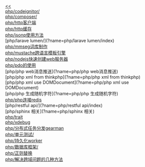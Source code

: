 <br/>[<<](?name=index)<br/>[php/codeignitor/](?name=php/codeignitor/index)<br/>[php/composer/](?name=php/composer/index)<br/>[php/http客户端](?name=php/http客户端)<br/>[php/http缓存](?name=php/http缓存)<br/>[php/jsonp使用方法](?name=php/jsonp使用方法)<br/>[php/larave lumen/](?name=php/larave lumen/index)<br/>[php/mmseg词库制作](?name=php/mmseg词库制作)<br/>[php/mustache跨语言模板引擎](?name=php/mustache跨语言模板引擎)<br/>[php/nodejs快速创建web服务器](?name=php/nodejs快速创建web服务器)<br/>[php/pdo的使用](?name=php/pdo的使用)<br/>[php/php web消息推送](?name=php/php web消息推送)<br/>[php/php xml from thinkphp](?name=php/php xml from thinkphp)<br/>[php/php xml use DOMDocument](?name=php/php xml use DOMDocument)<br/>[php/php 生成随机字符](?name=php/php 生成随机字符)<br/>[php/php连接redis](?name=php/php连接redis)<br/>[php/restful api/](?name=php/restful api/index)<br/>[php/sphinx 相关](?name=php/sphinx 相关)<br/>[php/trait](?name=php/trait)<br/>[php/xdebug](?name=php/xdebug)<br/>[php/分布式任务分发gearman](?name=php/分布式任务分发gearman)<br/>[php/单元测试/](?name=php/单元测试/index)<br/>[php/持久化worker](?name=php/持久化worker)<br/>[php/数据库框架/](?name=php/数据库框架/index)<br/>[php/正则替换](?name=php/正则替换)<br/>[php/解决跨域问题的几种方法](?name=php/解决跨域问题的几种方法)